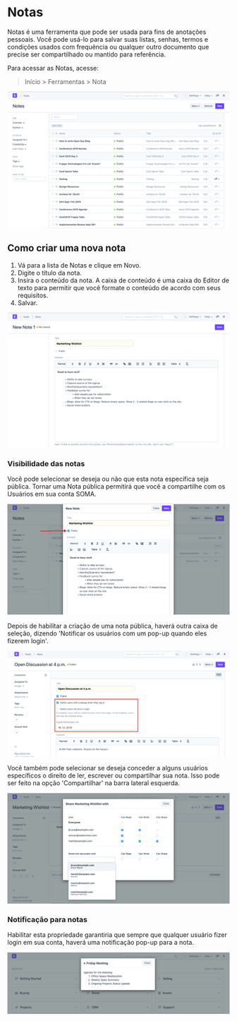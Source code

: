 # Notas


Notas é uma ferramenta que pode ser usada para fins de anotações pessoais. Você pode usá-lo para salvar suas listas, senhas, termos e condições usados ​​com frequência ou qualquer outro documento que precise ser compartilhado ou mantido para referência.


Para acessar as Notas, acesse:



> 
> Início > Ferramentas > Nota
> 
> 
> 


![Notes](/files/using-notes-1.png)


## Como criar uma nova nota


1. Vá para a lista de Notas e clique em Novo.
2. Digite o título da nota.
3. Insira o conteúdo da nota. A caixa de conteúdo é uma caixa do Editor de texto para permitir que você formate o conteúdo de acordo com seus requisitos.
4. Salvar.


![Notes](/files/using-notes-2.png)


### Visibilidade das notas


Você pode selecionar se deseja ou não que esta nota específica seja pública. Tornar uma Nota pública permitirá que você a compartilhe com os Usuários em sua conta SOMA.


![Notes](/files/using-notes-3.png)


Depois de habilitar a criação de uma nota pública, haverá outra caixa de seleção, dizendo 'Notificar os usuários com um pop-up quando eles fizerem login'.


![Notes](/files/using-notes-5.png)


Você também pode selecionar se deseja conceder a alguns usuários específicos o direito de ler, escrever ou compartilhar sua nota. Isso pode ser feito na opção 'Compartilhar' na barra lateral esquerda.


![Notes](/files/using-notes-4.png)


### Notificação para notas


Habilitar esta propriedade garantiria que sempre que qualquer usuário fizer login em sua conta, haverá uma notificação pop-up para a nota.


![Notes](/files/using-notes-7.png)

